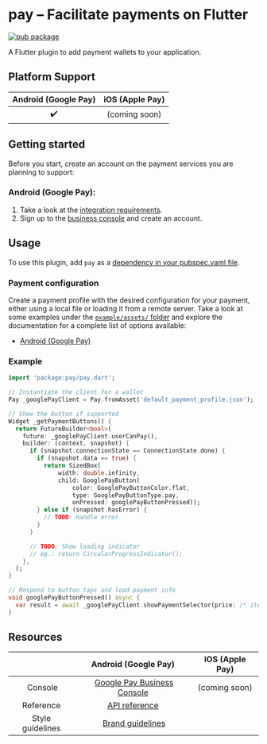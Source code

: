 # pay – Facilitate payments on Flutter
[![pub package](https://img.shields.io/pub/v/pay.svg)](https://pub.dartlang.org/packages/pay)

A Flutter plugin to add payment wallets to your application.

## Platform Support
| Android (Google Pay) | iOS (Apple Pay) |
|:---:|:---:|
|    ✔️    |  (coming soon)  |

## Getting started
Before you start, create an account on the payment services you are planning to support:

### Android (Google Pay):
1. Take a look at the [integration requirements](https://developers.google.com/pay/api/android/overview).
2. Sign up to the [business console](https://pay.google.com/business/console) and create an account.

## Usage
To use this plugin, add `pay` as a [dependency in your pubspec.yaml file](https://flutter.io/platform-plugins/).

### Payment configuration
Create a payment profile with the desired configuration for your payment, either using a local file or loading it from a remote server. Take a look at some examples under the [`example/assets/` folder](example/assets) and explore the documentation for a complete list of options available:
* [Android (Google Pay)](https://developers.google.com/pay/api/android/reference/request-objects#PaymentDataRequest)

### Example
```dart
import 'package:pay/pay.dart';

// Instantiate the client for a wallet
Pay _googlePayClient = Pay.fromAsset('default_payment_profile.json');

// Show the button if supported
Widget _getPaymentButtons() {
  return FutureBuilder<bool>(
    future: _googlePayClient.userCanPay(),
    builder: (context, snapshot) {
      if (snapshot.connectionState == ConnectionState.done) {
        if (snapshot.data == true) {
          return SizedBox(
              width: double.infinity,
              child: GooglePayButton(
                  color: GooglePayButtonColor.flat,
                  type: GooglePayButtonType.pay,
                  onPressed: googlePayButtonPressed));
        } else if (snapshot.hasError) {
          // TODO: Handle error
        }
      }

      // TODO: Show loading indicator
      // eg.: return CircularProgressIndicator();
    },
  );
}

// Respond to button taps and load payment info
void googlePayButtonPressed() async {
  var result = await _googlePayClient.showPaymentSelector(price: /* item price */);
}
```

## Resources
|| Android (Google Pay) | iOS (Apple Pay) |
|:---:|:---:|:---:|
| Console | [Google Pay Business Console](https://pay.google.com/business/console/) |  (coming soon)  |
| Reference | [API reference](https://developers.google.com/pay/api/android/reference/client)
| Style guidelines | [Brand guidelines](https://developers.google.com/pay/api/android/guides/brand-guidelines)